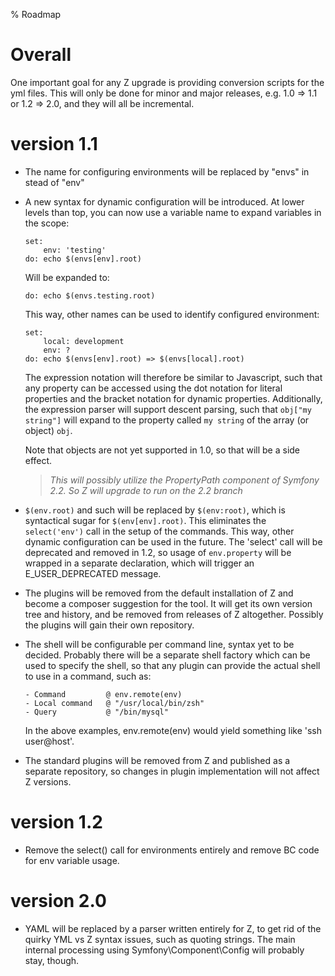 % Roadmap

# Overall #

One important goal for any Z upgrade is providing conversion scripts for the yml files. This will only be done for minor
and major releases, e.g. 1.0 => 1.1 or 1.2 => 2.0, and they will all be incremental.

# version 1.1 #
 +  The name for configuring environments will be replaced by "envs" in stead of "env"

 +  A new syntax for dynamic configuration will be introduced. At lower levels than top, you can now use a variable name
    to expand variables in the scope:

    ```
    set:
        env: 'testing'
    do: echo $(envs[env].root)
    ```

    Will be expanded to:

    ```
    do: echo $(envs.testing.root)
    ```

    This way, other names can be used to identify configured environment:

    ```
    set:
        local: development
        env: ?
    do: echo $(envs[env].root) => $(envs[local].root)
    ```

    The expression notation will therefore be similar to Javascript, such that any property can be accessed using the
    dot notation for literal properties and the bracket notation for dynamic properties. Additionally, the expression
    parser will support descent parsing, such that `obj["my string"]` will expand to the property called `my string` of
    the array (or object) `obj`.

    Note that objects are not yet supported in 1.0, so that will be a side effect.

    > *This will possibly utilize the PropertyPath component of Symfony 2.2. So Z will upgrade to run on the 2.2 branch*

 +  `$(env.root)` and such will be replaced by `$(env:root)`, which is syntactical sugar for `$(env[env].root)`. This
    eliminates the `select('env')` call in the setup of the commands. This way, other dynamic configuration can be used
    in the future. The 'select' call will be deprecated and removed in 1.2, so usage of `env.property` will be wrapped
    in a separate declaration, which will trigger an E_USER_DEPRECATED message.
 +  The plugins will be removed from the default installation of Z and become a composer suggestion for the tool. It
    will get its own version tree and history, and be removed from releases of Z altogether. Possibly the plugins will
    gain their own repository.
 +  The shell will be configurable per command line, syntax yet to be decided. Probably there will be a separate shell
    factory which can be used to specify the shell, so that any plugin can provide the actual shell to use in a command,
    such as:

    ```
    - Command         @ env.remote(env)
    - Local command   @ "/usr/local/bin/zsh"
    - Query           @ "/bin/mysql"
    ```

    In the above examples, env.remote(env) would yield something like 'ssh user@host'.

 +  The standard plugins will be removed from Z and published as a separate repository, so changes in plugin
    implementation will not affect Z versions.

# version 1.2 #

 +  Remove the select() call for environments entirely and remove BC code for env variable usage.

# version 2.0 #

 +  YAML will be replaced by a parser written entirely for Z, to get rid of the quirky YML vs Z syntax issues, such as
    quoting strings. The main internal processing using Symfony\Component\Config will probably stay, though.



